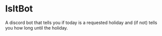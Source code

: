 # IsItBot
A discord bot that tells you if today is a requested holiday and (if not) tells you how long until the holiday.

